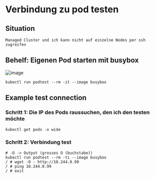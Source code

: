 # Verbindung zu pod testen 

## Situation 

```
Managed Cluster und ich kann nicht auf einzelne Nodes per ssh zugreifen
```

## Behelf: Eigenen Pod starten mit busybox 

![image](https://github.com/jmetzger/training-microservices-docker-kubernetes/assets/1933318/e49012af-c278-4922-8029-53896402e85a)


```
kubectl run podtest --rm -it --image busybox
```

## Example test connection 

### Schritt 1: Die IP des Pods raussuchen, den ich den testen möchte 

```
kubectl get pods -o wide
```


### Schritt 2: Verbindung test 

```
# -O -> Output (grosses O (buchstabe)) 
kubectl run podtest --rm -ti --image busybox
/ # wget -O - http://10.244.0.99
/ # ping 10.244.0.99
/ # exit 
```
